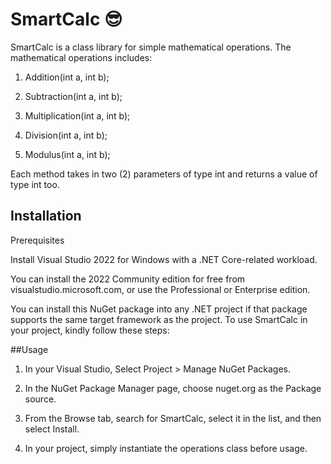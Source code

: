 # SmartCalc 😎

SmartCalc is a class library for simple mathematical operations. The mathematical operations includes:
1. Addition(int a, int b);

2. Subtraction(int a, int b);

3. Multiplication(int a, int b);

4. Division(int a, int b);

5. Modulus(int a, int b);

Each method takes in two (2) parameters of type int and returns a value of type int too.


## Installation

Prerequisites

Install Visual Studio 2022 for Windows with a .NET Core-related workload.

You can install the 2022 Community edition for free from visualstudio.microsoft.com, or use the Professional or Enterprise edition.

You can install this NuGet package into any .NET project if that package supports the same target framework as the project. To use SmartCalc in your project, kindly follow these steps:

##Usage
1. In your Visual Studio, Select Project > Manage NuGet Packages.

2. In the NuGet Package Manager page, choose nuget.org as the Package source.

3. From the Browse tab, search for SmartCalc, select it in the list, and then select Install.

4. In your project, simply instantiate the operations class before usage.  
